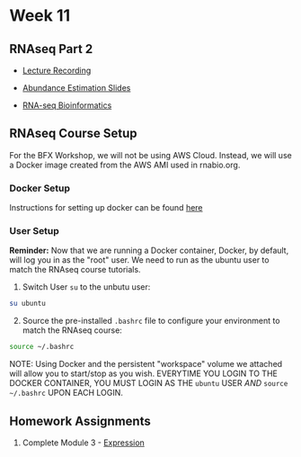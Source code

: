 # Week 11

## RNAseq Part 2

- [Lecture Recording](https://wustl.box.com/s/br2dug45v4ve5ar8wjeljl7kkf5rua96)

- [Abundance Estimation Slides](https://github.com/genome/bfx-workshop/blob/master/lectures/week_11/RNASeq_Module3_AbundanceEstimation.pdf)

- [RNA-seq Bioinformatics](https://rnabio.org/course)

## RNAseq Course Setup

For the BFX Workshop, we will not be using AWS Cloud. Instead, we will use a Docker image created from the AWS AMI used in rnabio.org.

### Docker Setup

Instructions for setting up docker can be found [here](https://github.com/genome/bfx-workshop/tree/master/lectures/week_10)

### User Setup

**Reminder:** Now that we are running a Docker container, Docker, by default, will log you in as the "root" user. We need to run as the ubuntu user to match the RNAseq course tutorials.

1. Switch User `su` to the unbutu user:

```bash
su ubuntu
```

2. Source the pre-installed `.bashrc` file to configure your environment to match the RNAseq course:

```bash
source ~/.bashrc
```

NOTE: Using Docker and the persistent "workspace" volume we attached will allow you to start/stop as you wish. EVERYTIME YOU LOGIN TO THE DOCKER CONTAINER, YOU MUST LOGIN AS THE `ubuntu` USER *AND* `source ~/.bashrc` UPON EACH LOGIN.

## Homework Assignments

1. Complete Module 3 - [Expression](https://rnabio.org/module-03-expression/0003/02/01/Expression/)
